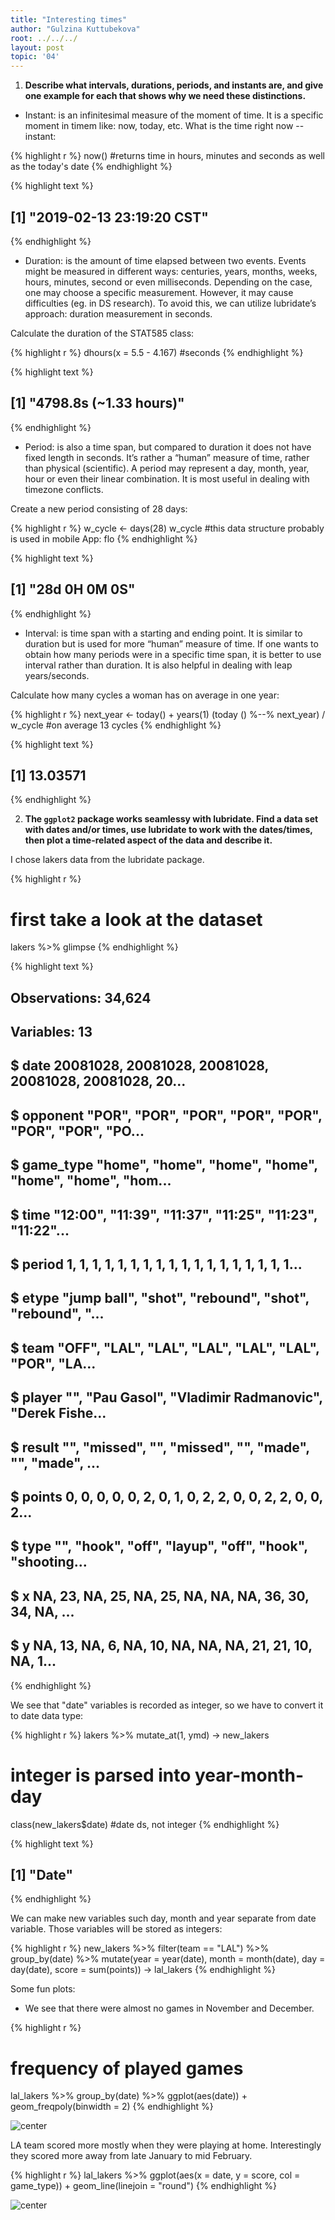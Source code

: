 ```yaml
---
title: "Interesting times"
author: "Gulzina Kuttubekova"
root: ../../../
layout: post
topic: '04'
---
```



1. **Describe what intervals, durations, periods, and instants are, and give one example for each that shows why we need these distinctions.**

- Instant: is an infinitesimal measure of the moment of time. It is a specific moment in timem like: now, today, etc.
What is the time right now -- instant:

{% highlight r %}
now() #returns time in hours, minutes and seconds as well as the today's date
{% endhighlight %}



{% highlight text %}
## [1] "2019-02-13 23:19:20 CST"
{% endhighlight %}

- Duration: is the amount of time elapsed between two events. Events might be measured in different ways: centuries, years, months, weeks, hours, minutes, second or even milliseconds. Depending on the case, one may choose a specific measurement. However, it may cause difficulties (eg. in DS research). To avoid this, we can utilize lubridate’s approach: duration measurement in seconds.

Calculate the duration of the STAT585 class:



{% highlight r %}
dhours(x = 5.5 - 4.167) #seconds
{% endhighlight %}



{% highlight text %}
## [1] "4798.8s (~1.33 hours)"
{% endhighlight %}

- Period: is also a time span, but compared to duration it does not have fixed length in seconds. It’s rather a “human” measure of time, rather than physical (scientific). A period may represent a day, month, year, hour or even their linear combination. It is most useful in dealing with timezone conflicts.

Create a new period consisting of 28 days:

{% highlight r %}
w_cycle <- days(28)
w_cycle #this data structure probably is used in mobile App: flo
{% endhighlight %}



{% highlight text %}
## [1] "28d 0H 0M 0S"
{% endhighlight %}

- Interval: is time span with a starting and ending point. It is similar to duration but is used for more “human” measure of time. If one wants to obtain how many periods were in a specific time span, it is better to use interval rather than duration. It is also helpful in dealing with leap years/seconds. 

Calculate how many cycles a woman has on average in one year:

{% highlight r %}
next_year <- today() + years(1)
(today () %--% next_year) / w_cycle #on average 13 cycles
{% endhighlight %}



{% highlight text %}
## [1] 13.03571
{% endhighlight %}

2. **The `ggplot2` package works seamlessy with lubridate. Find a data set with dates and/or times, use lubridate to work with the dates/times, then plot a time-related aspect of the data and describe it.**

 I chose lakers data from the lubridate package. 

{% highlight r %}
# first take a look at the dataset
lakers %>% glimpse
{% endhighlight %}



{% highlight text %}
## Observations: 34,624
## Variables: 13
## $ date      <int> 20081028, 20081028, 20081028, 20081028, 20081028, 20...
## $ opponent  <chr> "POR", "POR", "POR", "POR", "POR", "POR", "POR", "PO...
## $ game_type <chr> "home", "home", "home", "home", "home", "home", "hom...
## $ time      <chr> "12:00", "11:39", "11:37", "11:25", "11:23", "11:22"...
## $ period    <int> 1, 1, 1, 1, 1, 1, 1, 1, 1, 1, 1, 1, 1, 1, 1, 1, 1, 1...
## $ etype     <chr> "jump ball", "shot", "rebound", "shot", "rebound", "...
## $ team      <chr> "OFF", "LAL", "LAL", "LAL", "LAL", "LAL", "POR", "LA...
## $ player    <chr> "", "Pau Gasol", "Vladimir Radmanovic", "Derek Fishe...
## $ result    <chr> "", "missed", "", "missed", "", "made", "", "made", ...
## $ points    <int> 0, 0, 0, 0, 0, 2, 0, 1, 0, 2, 2, 0, 0, 2, 2, 0, 0, 2...
## $ type      <chr> "", "hook", "off", "layup", "off", "hook", "shooting...
## $ x         <int> NA, 23, NA, 25, NA, 25, NA, NA, NA, 36, 30, 34, NA, ...
## $ y         <int> NA, 13, NA, 6, NA, 10, NA, NA, NA, 21, 21, 10, NA, 1...
{% endhighlight %}

We see that "date" variables is recorded as integer, so we have to convert it to date data type:

{% highlight r %}
lakers %>% mutate_at(1, ymd) -> new_lakers 
# integer is parsed into year-month-day
class(new_lakers$date) #date ds, not integer
{% endhighlight %}



{% highlight text %}
## [1] "Date"
{% endhighlight %}

We can make new variables such day, month and year separate from date variable. Those variables will be stored as integers:

{% highlight r %}
new_lakers %>% filter(team == "LAL") %>% group_by(date) %>%  mutate(year = year(date), month = month(date), day = day(date), score = sum(points)) -> lal_lakers
{% endhighlight %}

Some fun plots:
- We see that there were almost no games in November and December.

{% highlight r %}
# frequency of played games 
lal_lakers %>% group_by(date) %>% ggplot(aes(date)) + geom_freqpoly(binwidth = 2)
{% endhighlight %}

![center](../figure/04/GulzinaKuttubekova4/unnamed-chunk-9-1.png)

LA team scored more mostly when they were playing at home. Interestingly they scored more away from late January to mid February.

{% highlight r %}
lal_lakers %>% ggplot(aes(x = date, y = score, col = game_type)) + geom_line(linejoin = "round")
{% endhighlight %}

![center](../figure/04/GulzinaKuttubekova4/unnamed-chunk-10-1.png)








